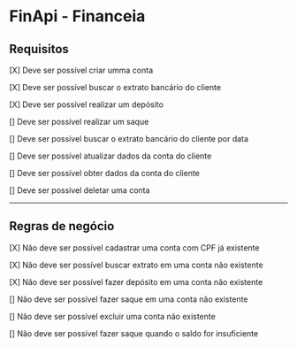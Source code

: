 # FinApi - Financeia

## Requisitos
[X] Deve ser possível criar umma conta

[X] Deve ser possível buscar o extrato bancário do cliente
  
[X] Deve ser possível realizar um depósito
  
[] Deve ser possível realizar um saque
  
[] Deve ser possível buscar o extrato bancário do cliente por data
  
[] Deve ser possível atualizar dados da conta do cliente
  
[] Deve ser possível obter dados da conta do cliente
  
[] Deve ser possível deletar uma conta

<hr>

## Regras de negócio
[X] Não deve ser possível cadastrar uma conta com CPF já existente

[X] Não deve ser possível buscar extrato em uma conta não existente

[X] Não deve ser possível fazer depósito em uma conta não existente

[] Não deve ser possível fazer saque em uma conta não existente

[] Não deve ser possível excluir uma conta não existente

[] Não deve ser possível fazer saque quando o saldo for insuficiente